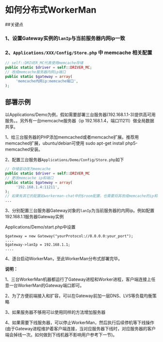 # 如何分布式WorkerMan
##关键点
### 1、设置Gateway实例的```lanIp```与当前服务器内网ip一致
### 2、```Applications/XXX/Config/Store.php``` 中 memcache 相关配置
```php
// self::DRIVER_MC代表使用memcache存储
public static $driver = self::DRIVER_MC;
// 改成memcache服务器内网ip端口
public static $gateway = array(
     'memcache内网ip:memcache端口',
);
```

## 部署示例
以Applications/Demo为例，假如需要部署三台服务器(192.168.1.1-3)提供高可用服务。。另外有一台memcache服务器（ip 192.168.1.4，端口11211）做全局数据共享。

1、给三台服务器的PHP添加memcached或者memcache扩展。推荐用memcached扩展，ubuntu/debian可使用 sudo apt-get install php5-memcached安装。

2、配置三台服务器```Applications/Demo/Config/Store.php```如下

```php
// 存储驱动改为memcache
public static $driver = self::DRIVER_MC
// 更改memcache ip和端口
public static $gateway = array(
     '192.168.1.4:11211',
);
// 如果有其它的配置如workerman-chat中的$room配置，也需要将其改成memcache的ip和端口
...
```

3、分别配置三台服务器Gateway对象的```lanIp```为当前服务器的内网ip。例如配置192.168.1.1服务器Gateway实例


Applications/Demo/start.php中设置
```
$gateway = new Gateway("yourProtocol://0.0.0.0:your_port");
....
$gateway->lanIp = 192.168.1.1;
....

```

4、逐台启动WorkerMan，至此WorkerMan分布式部署完毕。

**说明：**

1、三台WorkerMan机器都运行了Gateway进程和Worker进程，客户端连接上任意一台WorkerMan的Gateway端口即可。

2、为了方便前端接入和扩容，可以在Gateway前加一层DNS、LVS等负载均衡策略

3、如果服务器不够用可以使用同样的方法增加服务器

4、如果需要下线服务器，可以停止WorkerMan，然后执行后续停机等下线操作(由于Gateway进程维护着客户端连接，当对应服务器下线时，对应服务器的客户端会掉线一次。如何做到下线机器不影响用户参考下一节)。


